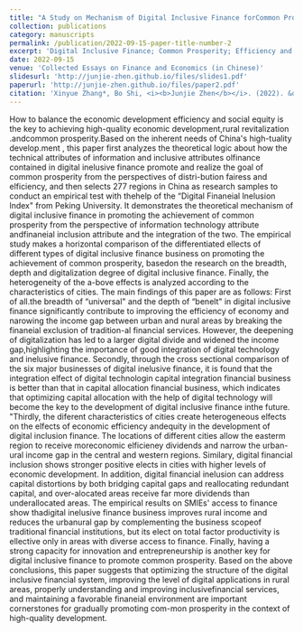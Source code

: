 ```yaml
---
title: "A Study on Mechanism of Digital Inclusive Finance forCommon Prosperity in High-quality Development"
collection: publications
category: manuscripts
permalink: /publication/2022-09-15-paper-title-number-2
excerpt: 'Digital Inclusive Finance; Common Prosperity; Efficiency and Equity; Capital Allocation'
date: 2022-09-15
venue: 'Collected Essays on Finance and Economics (in Chinese)'
slidesurl: 'http://junjie-zhen.github.io/files/slides1.pdf'
paperurl: 'http://junjie-zhen.github.io/files/paper2.pdf'
citation: 'Xinyue Zhang*, Bo Shi, <i><b>Junjie Zhen</b></i>. (2022). &quot;A Study on Mechanism of Digital Inclusive Finance forCommon Prosperity in High-quality Development.&quot; <i>Collected Essays on Finance and Economics (in Chinese)</i>. (09).'
---
```


How to balance the economic development efficiency and social equity is the key to achieving high-quality economic development,rural revitalization .andcommon prosperity.Based on the inherent needs of China's high-tuality develop.ment , this paper first analyzes the theoretical logic about how the technical attributes of information and inclusive attributes olfinance contained in digital inelusive finance promote and realize the goal of common prosperity from the perspectives of distri-bution fairess and elficiency, and then selects 277 regions in China as research samples to conduct an empirical test with thehelp of the “Digital Finaneial lnelusion lndex" from Peking University. It demonstrates the theoretical mechanism of digital inclusive finance in promoting the achievement of common prosperity from the perspective of information technology attribute andfinaneial inclusion attribute and the integration of the two. The empirical study makes a horizontal comparison of the differentiated ellects of different types of digital inclusive finance business on promoting the achievement of common prosperity, basedon the research on the breadth, depth and digitalization degree of digital inclusive finance. Finally, the heterogeneity of the a-bove effects is analyzed according to the characteristics of cities. The main findings of this paper are as follows: First of all.the breadth of “universal" and the depth of “benelt" in digital inclusive finance significantly contribute to improving the efficiency of economy and narowing the income gap between urban and nural areas by breaking the finaneial exclusion of tradition-al financial services. However, the deepening of digitalization has led to a larger digital divide and widened the income gap,highlighting the importance of good integration of digital technology and inelusive finance. Secondly, through the cross sectional comparison of the six major businesses of digital inelusive finance, it is found that the integration elfect of digital technologin capital integration financial business is better than that in capital allocation financial business, which indicates that optimizing capital allocation with the help of digital technology will become the key to the development of digital inclusive finance inthe future. "Thirdly, the diferent characteristics of cities create heterogeneous elfects on the elfects of economic efficiency andequity in the development of digital inclusion finance. The locations of different cities allow the easterm region to receive moreconomic elficieney dividends and narrow the urban-ural income gap in the central and western regions. Similary, digital financial inclusion shows stronger positive elects in cities with higher levels of economic development. In addition, digital financial inelusion can address capital distortions by both bridging capital gaps and reallocating redundant capital, and over-alocated areas receive far more dividends than underallocated areas. The empirical results on SMlEs' access to finance show thadigital inelusive finance business improves rural income and reduces the urbanural gap by complementing the business scopeof traditional financial institutions, but its elect on total factor productivity is ellective only in areas with diverse access to finance. Finally, having a strong capacity for innovation and entrepreneurship is another key for digital inclusive finance to promote common prosperity. Based on the above conclusions, this paper suggests that optimizing the structure of the digital inclusive financial system, improving the level of digital applications in rural areas, properly understanding and improving inclusivefinancial services, and maintaining a favorable finaneial environment are important cornerstones for gradually promoting com-mon prosperity in the context of high-quality development.